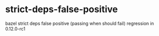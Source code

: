 # strict-deps-false-positive
bazel strict deps false positive (passing when should fail) regression in 0.12.0-rc1
